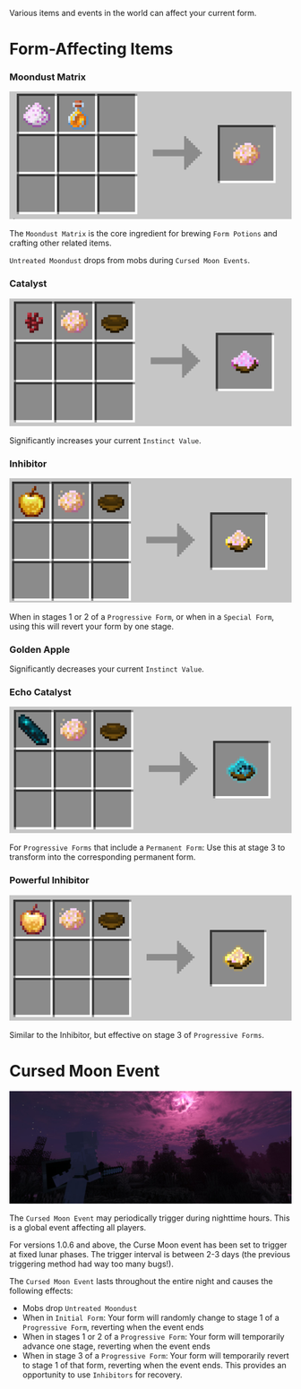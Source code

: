 Various items and events in the world can affect your current form.

# Form-Affecting Items

### Moondust Matrix  

![](../img/moondust_matrix_receipe.png)

The `Moondust Matrix` is the core ingredient for brewing `Form Potions` and crafting other related items.  

`Untreated Moondust` drops from mobs during `Cursed Moon Events`.

### Catalyst  

![](../img/catalyst_receipe.png)

Significantly increases your current `Instinct Value`.

### Inhibitor  

![](../img/inhibitor_receipe.png)

When in stages 1 or 2 of a `Progressive Form`, or when in a `Special Form`, using this will revert your form by one stage.

### Golden Apple

Significantly decreases your current `Instinct Value`.

### Echo Catalyst  

![](../img/echo_catalyst_receipe.png)

For `Progressive Forms` that include a `Permanent Form`: Use this at stage 3 to transform into the corresponding permanent form.

### Powerful Inhibitor  

![](../img/powerful_inhibitor_receipe.png)

Similar to the Inhibitor, but effective on stage 3 of `Progressive Forms`.

# Cursed Moon Event

![](../img/img2.jpg)

The `Cursed Moon Event` may periodically trigger during nighttime hours. This is a global event affecting all players.  

For versions 1.0.6 and above, the Curse Moon event has been set to trigger at fixed lunar phases. The trigger interval is between 2-3 days (the previous triggering method had way too many bugs!).

The `Cursed Moon Event` lasts throughout the entire night and causes the following effects:  
- Mobs drop `Untreated Moondust`  
- When in `Initial Form`: Your form will randomly change to stage 1 of a `Progressive Form`, reverting when the event ends  
- When in stages 1 or 2 of a `Progressive Form`: Your form will temporarily advance one stage, reverting when the event ends  
- When in stage 3 of a `Progressive Form`: Your form will temporarily revert to stage 1 of that form, reverting when the event ends. This provides an opportunity to use `Inhibitors` for recovery.
